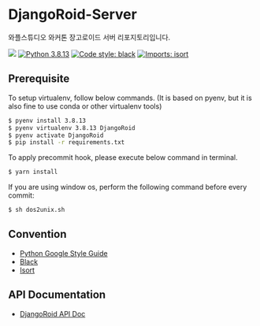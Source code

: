 # DjangoRoid-Server
와플스튜디오 와커톤 장고로이드 서버 리포지토리입니다. 

![](coverage.svg)
[![Python 3.8.13](https://img.shields.io/badge/python-3.8.13-blue.svg)](https://www.python.org/downloads/release/python-3813/)
[![Code style: black](https://img.shields.io/badge/code%20style-black-000000.svg)](https://github.com/psf/black)
[![Imports: isort](https://img.shields.io/badge/%20imports-isort-%231674b1?style=flat&labelColor=ef8336)](https://pycqa.github.io/isort/)

## Prerequisite
To setup virtualenv, follow below commands. (It is based on pyenv, but it is also fine to use conda or other virtualenv tools)
``` bash
$ pyenv install 3.8.13
$ pyenv virtualenv 3.8.13 DjangoRoid
$ pyenv activate DjangoRoid
$ pip install -r requirements.txt
```

To apply precommit hook, please execute below command in terminal.

``` bash
$ yarn install
```

If you are using window os, perform the following command before every commit:
``` bash
$ sh dos2unix.sh
```


## Convention
- [Python Google Style Guide](https://google.github.io/styleguide/pyguide.html)
- [Black](https://black.readthedocs.io/en/stable/)
- [Isort](https://pycqa.github.io/isort/)

## API Documentation
- [DjangoRoid API Doc](https://historical-garage-3bd.notion.site/DjangoRoid-API-Documentation-eba8908c20164559b8544e8d554d5df8)
